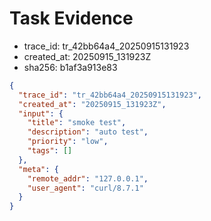 # Task Evidence

- trace_id: tr_42bb64a4_20250915131923
- created_at: 20250915_131923Z
- sha256: b1af3a913e83

```json
{
  "trace_id": "tr_42bb64a4_20250915131923",
  "created_at": "20250915_131923Z",
  "input": {
    "title": "smoke test",
    "description": "auto test",
    "priority": "low",
    "tags": []
  },
  "meta": {
    "remote_addr": "127.0.0.1",
    "user_agent": "curl/8.7.1"
  }
}
```
